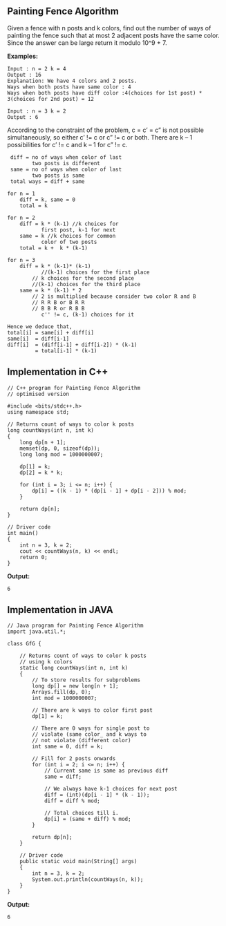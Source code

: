 ## Painting Fence Algorithm

Given a fence with n posts and k colors, find out the number of ways of painting the fence such that at most 2 adjacent posts have the same color. Since the answer can be large return it modulo 10^9 + 7.

**Examples:**
```
Input : n = 2 k = 4
Output : 16
Explanation: We have 4 colors and 2 posts.
Ways when both posts have same color : 4 
Ways when both posts have diff color :4(choices for 1st post) * 3(choices for 2nd post) = 12

Input : n = 3 k = 2
Output : 6
```
According to the constraint of the problem, c = c’ = c” is not possible simultaneously, so either c’ != c or c” != c or both. There are k – 1 possibilities for c’ != c and k – 1 for c” != c.

```
 diff = no of ways when color of last
        two posts is different
 same = no of ways when color of last 
        two posts is same
 total ways = diff + same

for n = 1
    diff = k, same = 0
    total = k

for n = 2
    diff = k * (k-1) //k choices for
           first post, k-1 for next
    same = k //k choices for common 
           color of two posts
    total = k +  k * (k-1)

for n = 3
    diff = k * (k-1)* (k-1) 
           //(k-1) choices for the first place 
        // k choices for the second place
        //(k-1) choices for the third place
    same = k * (k-1) * 2
        // 2 is multiplied because consider two color R and B
        // R R B or B R R 
        // B B R or R B B  
           c'' != c, (k-1) choices for it

Hence we deduce that,
total[i] = same[i] + diff[i]
same[i]  = diff[i-1]
diff[i]  = (diff[i-1] + diff[i-2]) * (k-1)
         = total[i-1] * (k-1)
```
## Implementation in C++

```
// C++ program for Painting Fence Algorithm
// optimised version

#include <bits/stdc++.h>
using namespace std;

// Returns count of ways to color k posts
long countWays(int n, int k)
{
	long dp[n + 1];
	memset(dp, 0, sizeof(dp));
	long long mod = 1000000007;

	dp[1] = k;
	dp[2] = k * k;

	for (int i = 3; i <= n; i++) {
		dp[i] = ((k - 1) * (dp[i - 1] + dp[i - 2])) % mod;
	}

	return dp[n];
}

// Driver code
int main()
{
	int n = 3, k = 2;
	cout << countWays(n, k) << endl;
	return 0;
}
```
**Output:**
```
6
```
## Implementation in JAVA

```
// Java program for Painting Fence Algorithm
import java.util.*;

class GfG {

	// Returns count of ways to color k posts
	// using k colors
	static long countWays(int n, int k)
	{
		// To store results for subproblems
		long dp[] = new long[n + 1];
		Arrays.fill(dp, 0);
		int mod = 1000000007;

		// There are k ways to color first post
		dp[1] = k;

		// There are 0 ways for single post to
		// violate (same color_ and k ways to
		// not violate (different color)
		int same = 0, diff = k;

		// Fill for 2 posts onwards
		for (int i = 2; i <= n; i++) {
			// Current same is same as previous diff
			same = diff;

			// We always have k-1 choices for next post
			diff = (int)(dp[i - 1] * (k - 1));
			diff = diff % mod;

			// Total choices till i.
			dp[i] = (same + diff) % mod;
		}

		return dp[n];
	}

	// Driver code
	public static void main(String[] args)
	{
		int n = 3, k = 2;
		System.out.println(countWays(n, k));
	}
}

```
**Output:**
```
6
```
